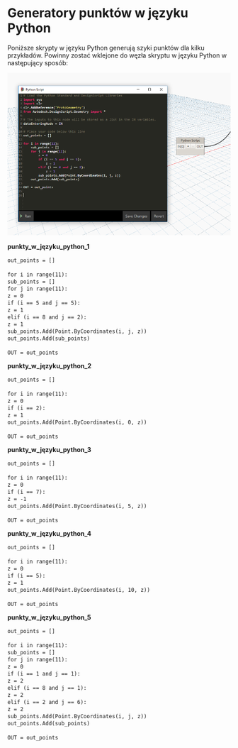 

# Generatory punktów w języku Python

Poniższe skrypty w języku Python generują szyki punktów dla kilku przykładów. Powinny zostać wklejone do węzła skryptu w języku Python w następujący sposób:

![](images/12-10/PythonPointGenerators_01.png)

**punkty_w_języku_python_1**

```
out_points = []

for i in range(11):
sub_points = []
for j in range(11):
z = 0
if (i == 5 and j == 5):
z = 1
elif (i == 8 and j == 2):
z = 1
sub_points.Add(Point.ByCoordinates(i, j, z))
out_points.Add(sub_points)

OUT = out_points
```

**punkty_w_języku_python_2**

```
out_points = []

for i in range(11):
z = 0
if (i == 2):
z = 1
out_points.Add(Point.ByCoordinates(i, 0, z))

OUT = out_points
```

**punkty_w_języku_python_3**

```
out_points = []

for i in range(11):
z = 0
if (i == 7):
z = -1
out_points.Add(Point.ByCoordinates(i, 5, z))

OUT = out_points
```

**punkty_w_języku_python_4**

```
out_points = []

for i in range(11):
z = 0
if (i == 5):
z = 1
out_points.Add(Point.ByCoordinates(i, 10, z))

OUT = out_points
```

**punkty_w_języku_python_5**

```
out_points = []

for i in range(11):
sub_points = []
for j in range(11):
z = 0
if (i == 1 and j == 1):
z = 2
elif (i == 8 and j == 1):
z = 2
elif (i == 2 and j == 6):
z = 2
sub_points.Add(Point.ByCoordinates(i, j, z))
out_points.Add(sub_points)

OUT = out_points
```

